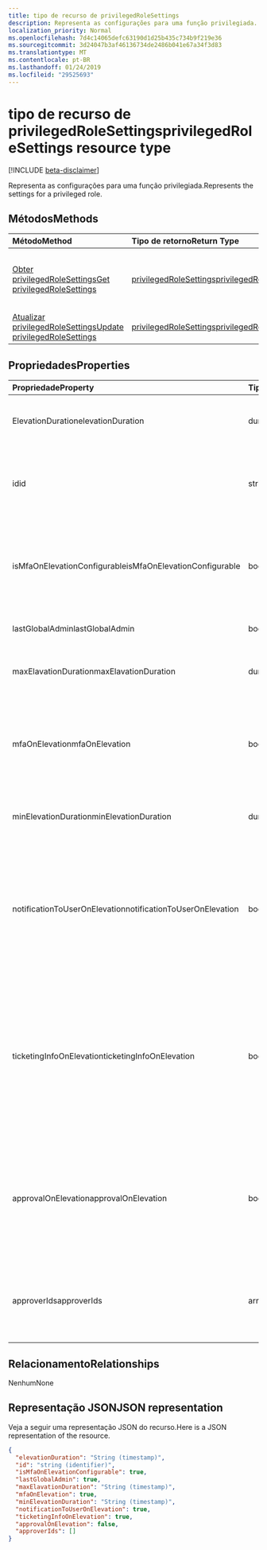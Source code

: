 ```yaml
---
title: tipo de recurso de privilegedRoleSettings
description: Representa as configurações para uma função privilegiada.
localization_priority: Normal
ms.openlocfilehash: 7d4c14065defc63190d1d25b435c734b9f219e36
ms.sourcegitcommit: 3d24047b3af46136734de2486b041e67a34f3d83
ms.translationtype: MT
ms.contentlocale: pt-BR
ms.lasthandoff: 01/24/2019
ms.locfileid: "29525693"
---
```

# <a name="privilegedrolesettings-resource-type"></a><span data-ttu-id="7508f-103">tipo de recurso de privilegedRoleSettings</span><span class="sxs-lookup"><span data-stu-id="7508f-103">privilegedRoleSettings resource type</span></span>

[!INCLUDE [beta-disclaimer](../../includes/beta-disclaimer.md)]

<span data-ttu-id="7508f-104">Representa as configurações para uma função privilegiada.</span><span class="sxs-lookup"><span data-stu-id="7508f-104">Represents the settings for a privileged role.</span></span>


## <a name="methods"></a><span data-ttu-id="7508f-105">Métodos</span><span class="sxs-lookup"><span data-stu-id="7508f-105">Methods</span></span>

| <span data-ttu-id="7508f-106">Método</span><span class="sxs-lookup"><span data-stu-id="7508f-106">Method</span></span>           | <span data-ttu-id="7508f-107">Tipo de retorno</span><span class="sxs-lookup"><span data-stu-id="7508f-107">Return Type</span></span>    |<span data-ttu-id="7508f-108">Descrição</span><span class="sxs-lookup"><span data-stu-id="7508f-108">Description</span></span>|
|:---------------|:--------|:----------|
|[<span data-ttu-id="7508f-109">Obter privilegedRoleSettings</span><span class="sxs-lookup"><span data-stu-id="7508f-109">Get privilegedRoleSettings</span></span>](../api/privilegedrolesettings-get.md) | [<span data-ttu-id="7508f-110">privilegedRoleSettings</span><span class="sxs-lookup"><span data-stu-id="7508f-110">privilegedRoleSettings</span></span>](privilegedrolesettings.md) |<span data-ttu-id="7508f-111">Leia as propriedades e os relacionamentos do objeto privilegedRoleSettings.</span><span class="sxs-lookup"><span data-stu-id="7508f-111">Read properties and relationships of privilegedRoleSettings object.</span></span>|
|[<span data-ttu-id="7508f-112">Atualizar privilegedRoleSettings</span><span class="sxs-lookup"><span data-stu-id="7508f-112">Update privilegedRoleSettings</span></span>](../api/privilegedrolesettings-update.md) | [<span data-ttu-id="7508f-113">privilegedRoleSettings</span><span class="sxs-lookup"><span data-stu-id="7508f-113">privilegedRoleSettings</span></span>](privilegedrolesettings.md) |<span data-ttu-id="7508f-114">Atualize o objeto privilegedRoleSettings.</span><span class="sxs-lookup"><span data-stu-id="7508f-114">Update privilegedRoleSettings object.</span></span>|
## <a name="properties"></a><span data-ttu-id="7508f-115">Propriedades</span><span class="sxs-lookup"><span data-stu-id="7508f-115">Properties</span></span>
| <span data-ttu-id="7508f-116">Propriedade</span><span class="sxs-lookup"><span data-stu-id="7508f-116">Property</span></span>     | <span data-ttu-id="7508f-117">Tipo</span><span class="sxs-lookup"><span data-stu-id="7508f-117">Type</span></span>   |<span data-ttu-id="7508f-118">Descrição</span><span class="sxs-lookup"><span data-stu-id="7508f-118">Description</span></span>|
|:---------------|:--------|:----------|
|<span data-ttu-id="7508f-119">ElevationDuration</span><span class="sxs-lookup"><span data-stu-id="7508f-119">elevationDuration</span></span>|<span data-ttu-id="7508f-120">duration</span><span class="sxs-lookup"><span data-stu-id="7508f-120">duration</span></span>|<span data-ttu-id="7508f-121">A duração quando a função for ativada.</span><span class="sxs-lookup"><span data-stu-id="7508f-121">The duration when the role is activated.</span></span>|
|<span data-ttu-id="7508f-122">id</span><span class="sxs-lookup"><span data-stu-id="7508f-122">id</span></span>|<span data-ttu-id="7508f-123">string</span><span class="sxs-lookup"><span data-stu-id="7508f-123">string</span></span>| <span data-ttu-id="7508f-124">O identificador exclusivo para as configurações de função.</span><span class="sxs-lookup"><span data-stu-id="7508f-124">The unique identifier for the role settings.</span></span> <span data-ttu-id="7508f-125">Somente leitura.</span><span class="sxs-lookup"><span data-stu-id="7508f-125">Read-only.</span></span>|
|<span data-ttu-id="7508f-126">isMfaOnElevationConfigurable</span><span class="sxs-lookup"><span data-stu-id="7508f-126">isMfaOnElevationConfigurable</span></span>|<span data-ttu-id="7508f-127">booliano</span><span class="sxs-lookup"><span data-stu-id="7508f-127">boolean</span></span>|<span data-ttu-id="7508f-128">**true** se mfaOnElevation é configurável.</span><span class="sxs-lookup"><span data-stu-id="7508f-128">**true** if mfaOnElevation is configurable.</span></span> <span data-ttu-id="7508f-129">**false** se mfaOnElevation não é configurável.</span><span class="sxs-lookup"><span data-stu-id="7508f-129">**false** if mfaOnElevation is not configurable.</span></span>|
|<span data-ttu-id="7508f-130">lastGlobalAdmin</span><span class="sxs-lookup"><span data-stu-id="7508f-130">lastGlobalAdmin</span></span>|<span data-ttu-id="7508f-131">booliano</span><span class="sxs-lookup"><span data-stu-id="7508f-131">boolean</span></span>|<span data-ttu-id="7508f-132">Interno usado apenas.</span><span class="sxs-lookup"><span data-stu-id="7508f-132">Internal used only.</span></span>|
|<span data-ttu-id="7508f-133">maxElavationDuration</span><span class="sxs-lookup"><span data-stu-id="7508f-133">maxElavationDuration</span></span>|<span data-ttu-id="7508f-134">duration</span><span class="sxs-lookup"><span data-stu-id="7508f-134">duration</span></span>|<span data-ttu-id="7508f-135">Duração máxima para a função ativada.</span><span class="sxs-lookup"><span data-stu-id="7508f-135">Maximal duration for the activated role.</span></span>|
|<span data-ttu-id="7508f-136">mfaOnElevation</span><span class="sxs-lookup"><span data-stu-id="7508f-136">mfaOnElevation</span></span>|<span data-ttu-id="7508f-137">booliano</span><span class="sxs-lookup"><span data-stu-id="7508f-137">boolean</span></span>|<span data-ttu-id="7508f-138">**true** se MFA é necessária para ativar a função.</span><span class="sxs-lookup"><span data-stu-id="7508f-138">**true** if MFA is required to activate the role.</span></span> <span data-ttu-id="7508f-139">**false** se MFA não é necessário para ativar a função.</span><span class="sxs-lookup"><span data-stu-id="7508f-139">**false** if MFA is not required to activate the role.</span></span>|
|<span data-ttu-id="7508f-140">minElevationDuration</span><span class="sxs-lookup"><span data-stu-id="7508f-140">minElevationDuration</span></span>|<span data-ttu-id="7508f-141">duration</span><span class="sxs-lookup"><span data-stu-id="7508f-141">duration</span></span>|<span data-ttu-id="7508f-142">Duração mínima para a função ativada.</span><span class="sxs-lookup"><span data-stu-id="7508f-142">Minimal duration for the activated role.</span></span>|
|<span data-ttu-id="7508f-143">notificationToUserOnElevation</span><span class="sxs-lookup"><span data-stu-id="7508f-143">notificationToUserOnElevation</span></span>|<span data-ttu-id="7508f-144">booliano</span><span class="sxs-lookup"><span data-stu-id="7508f-144">boolean</span></span>|<span data-ttu-id="7508f-145">**True** se enviar notificação ao usuário final quando a função é ativada.</span><span class="sxs-lookup"><span data-stu-id="7508f-145">**true** if send notification to the end user when the role is activated.</span></span> <span data-ttu-id="7508f-146">**False** se não enviar notificação quando a função é ativada.</span><span class="sxs-lookup"><span data-stu-id="7508f-146">**false** if do not send notification when the role is activated.</span></span>|
|<span data-ttu-id="7508f-147">ticketingInfoOnElevation</span><span class="sxs-lookup"><span data-stu-id="7508f-147">ticketingInfoOnElevation</span></span>|<span data-ttu-id="7508f-148">booliano</span><span class="sxs-lookup"><span data-stu-id="7508f-148">boolean</span></span>|<span data-ttu-id="7508f-149">**true** se as informações de tickets são necessária quando ativar a função.</span><span class="sxs-lookup"><span data-stu-id="7508f-149">**true** if the ticketing information is required when activate the role.</span></span> <span data-ttu-id="7508f-150">**false** se as informações de tickets não são necessária quando ativar a função.</span><span class="sxs-lookup"><span data-stu-id="7508f-150">**false** if the ticketing information is not required when activate the role.</span></span>|
|<span data-ttu-id="7508f-151">approvalOnElevation</span><span class="sxs-lookup"><span data-stu-id="7508f-151">approvalOnElevation</span></span>|<span data-ttu-id="7508f-152">booliano</span><span class="sxs-lookup"><span data-stu-id="7508f-152">boolean</span></span>|<span data-ttu-id="7508f-153">**true** se a aprovação é necessária quando ativar a função.</span><span class="sxs-lookup"><span data-stu-id="7508f-153">**true** if the approval is required when activate the role.</span></span> <span data-ttu-id="7508f-154">**false** se a aprovação não é necessária quando ativar a função.</span><span class="sxs-lookup"><span data-stu-id="7508f-154">**false** if the approval is not required when activate the role.</span></span>|
|<span data-ttu-id="7508f-155">approverIds</span><span class="sxs-lookup"><span data-stu-id="7508f-155">approverIds</span></span>|<span data-ttu-id="7508f-156">array</span><span class="sxs-lookup"><span data-stu-id="7508f-156">array</span></span>|<span data-ttu-id="7508f-157">Lista de ids de aprovação, se a aprovação é necessária para a ativação.</span><span class="sxs-lookup"><span data-stu-id="7508f-157">List of Approval ids, if approval is required for activation.</span></span>|

## <a name="relationships"></a><span data-ttu-id="7508f-158">Relacionamento</span><span class="sxs-lookup"><span data-stu-id="7508f-158">Relationships</span></span>
<span data-ttu-id="7508f-159">Nenhum</span><span class="sxs-lookup"><span data-stu-id="7508f-159">None</span></span>


## <a name="json-representation"></a><span data-ttu-id="7508f-160">Representação JSON</span><span class="sxs-lookup"><span data-stu-id="7508f-160">JSON representation</span></span>

<span data-ttu-id="7508f-161">Veja a seguir uma representação JSON do recurso.</span><span class="sxs-lookup"><span data-stu-id="7508f-161">Here is a JSON representation of the resource.</span></span>

<!-- {
  "blockType": "resource",
  "optionalProperties": [

  ],
  "@odata.type": "microsoft.graph.privilegedRoleSettings"
}-->

```json
{
  "elevationDuration": "String (timestamp)",
  "id": "string (identifier)",
  "isMfaOnElevationConfigurable": true,
  "lastGlobalAdmin": true,
  "maxElavationDuration": "String (timestamp)",
  "mfaOnElevation": true,
  "minElevationDuration": "String (timestamp)",
  "notificationToUserOnElevation": true,
  "ticketingInfoOnElevation": true,
  "approvalOnElevation": false,
  "approverIds": []
}

```

<!-- uuid: 8fcb5dbc-d5aa-4681-8e31-b001d5168d79
2015-10-25 14:57:30 UTC -->
<!--
{
  "type": "#page.annotation",
  "description": "privilegedRoleSettings resource",
  "keywords": "",
  "section": "documentation",
  "tocPath": "",
  "suppressions": [
    "Error: /api-reference/beta/resources/privilegedrolesettings.md:\r\n      Exception processing links.\r\n    System.ArgumentException: Link Definition was null. Link text: !INCLUDE [beta-disclaimer](../../includes/beta-disclaimer.md)\r\n      at ApiDoctor.Validation.DocFile.get_LinkDestinations()\r\n      at ApiDoctor.Validation.DocSet.ValidateLinks(Boolean includeWarnings, String[] relativePathForFiles, IssueLogger issues, Boolean requireFilenameCaseMatch, Boolean printOrphanedFiles)"
  ]
}
-->
